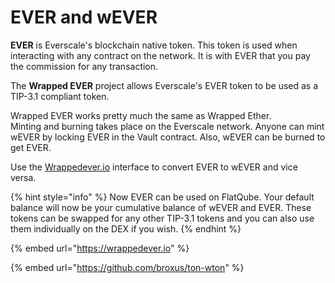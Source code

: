 # EVER and wEVER

**EVER** is Everscale's blockchain native token. This token is used when interacting with any contract on the network. It is with EVER that you pay the commission for any transaction.

The **Wrapped EVER** project allows Everscale's EVER token to be used as a TIP-3.1 compliant token.

Wrapped EVER works pretty much the same as Wrapped Ether.\
Minting and burning takes place on the Everscale network. Anyone can mint wEVER by locking EVER in the Vault contract. Also, wEVER can be burned to get EVER.

Use the [Wrappedever.io](https://wrappedever.io) interface to convert EVER to wEVER and vice versa.

{% hint style="info" %}
Now EVER can be used on FlatQube. Your default balance will now be your cumulative balance of wEVER and EVER. These tokens can be swapped for any other TIP-3.1 tokens and you can also use them individually on the DEX if you wish.
{% endhint %}

{% embed url="https://wrappedever.io" %}

{% embed url="https://github.com/broxus/ton-wton" %}
